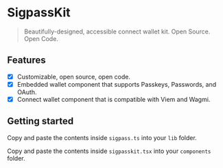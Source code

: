 # SigpassKit
> Beautifully-designed, accessible connect wallet kit. Open Source. Open Code.

## Features
- [x] Customizable, open source, open code.  
- [x] Embedded wallet component that supports Passkeys, Passwords, and OAuth.  
- [x] Connect wallet component that is compatible with Viem and Wagmi.  

## Getting started

Copy and paste the contents inside `sigpass.ts` into your `lib` folder.

Copy and paste the contents inside `sigpasskit.tsx` into your `components` folder.